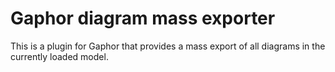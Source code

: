 # Gaphor diagram mass exporter

This is a plugin for Gaphor that provides a mass export of all diagrams in the currently loaded model.

